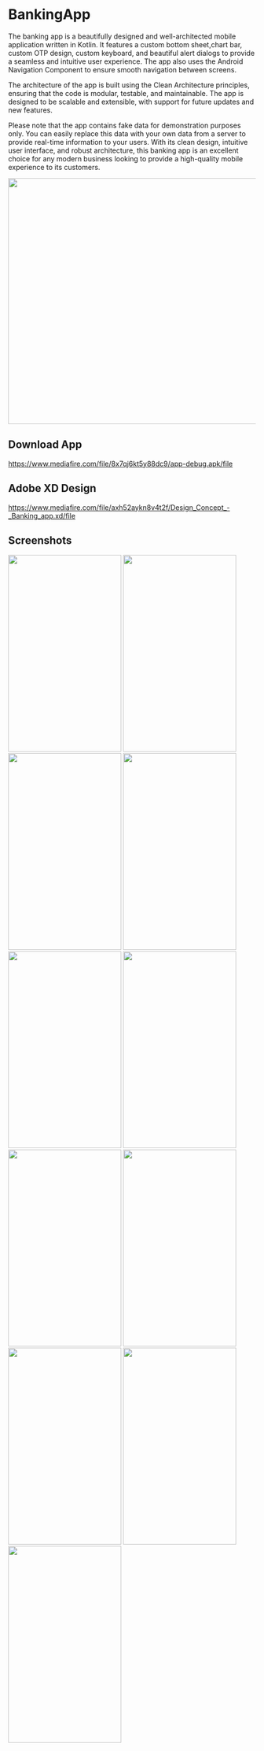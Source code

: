 # BankingApp

The banking app is a beautifully designed and well-architected mobile application written in Kotlin. It features a custom bottom sheet,chart bar, custom OTP design, custom keyboard, and beautiful alert dialogs to provide a seamless and intuitive user experience. The app also uses the Android Navigation Component to ensure smooth navigation between screens.

The architecture of the app is built using the Clean Architecture principles, ensuring that the code is modular, testable, and maintainable. The app is designed to be scalable and extensible, with support for future updates and new features.

Please note that the app contains fake data for demonstration purposes only. You can easily replace this data with your own data from a server to provide real-time information to your users. With its clean design, intuitive user interface, and robust architecture, this banking app is an excellent choice for any modern business looking to provide a high-quality mobile experience to its customers.


<img src="https://github.com/MamonAburawi/BankingApp/assets/61309294/c18c8ed7-894f-4fe1-bf15-4d347f59a8f4" width="1400" height="500">


## Download App
https://www.mediafire.com/file/8x7qj6kt5y88dc9/app-debug.apk/file
    
   
## Adobe XD Design
https://www.mediafire.com/file/axh52aykn8v4t2f/Design_Concept_-_Banking_app.xd/file
    
    
    
    
    
## Screenshots


<img src="https://github.com/MamonAburawi/BankingApp/assets/61309294/e4103fd2-a0ac-455d-974e-09a7361bbf23" width="230" height="400"> <img src="https://github.com/MamonAburawi/BankingApp/assets/61309294/61c786e7-aa60-49dc-88ca-01960c6c4a09" width="230" height="400"> <img src="https://github.com/MamonAburawi/BankingApp/assets/61309294/d35f4874-b465-41d3-9bea-9aebc3ee4fd4" width="230" height="400"> <img src="https://github.com/MamonAburawi/BankingApp/assets/61309294/d52ea341-81ca-4646-9799-245402ab12cb" width="230" height="400"> <img src="https://github.com/MamonAburawi/BankingApp/assets/61309294/fbb4d60a-91d8-46bd-a0eb-901847123003" width="230" height="400"> <img src="https://github.com/MamonAburawi/BankingApp/assets/61309294/0b9dd914-97d9-483a-9cfc-2fddbdaa15f8" width="230" height="400"> <img src="https://github.com/MamonAburawi/BankingApp/assets/61309294/ad954abe-03ec-43dd-b1f6-6fff3585e641" width="230" height="400"> <img src="https://github.com/MamonAburawi/BankingApp/assets/61309294/061b54ef-7912-428b-bf51-7609484e92ba" width="230" height="400"> <img src="https://github.com/MamonAburawi/BankingApp/assets/61309294/b5851860-fe0f-446d-955d-1ffab660320c" width="230" height="400"> <img src="https://github.com/MamonAburawi/BankingApp/assets/61309294/252b6a35-49c4-4249-8cc7-1aa1f8ef3007" width="230" height="400"> <img src="https://github.com/MamonAburawi/BankingApp/assets/61309294/bfdcfd10-d86f-4acd-8664-24734a4e967a" width="230" height="400">





